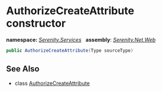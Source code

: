 # AuthorizeCreateAttribute constructor
**namespace:** *[Serenity.Services](../../README.md#serenity.services-namespace)*   **assembly**: *[Serenity.Net.Web](../../README.md)*

```csharp
public AuthorizeCreateAttribute(Type sourceType)
```

## See Also

* class [AuthorizeCreateAttribute](../AuthorizeCreateAttribute.md)